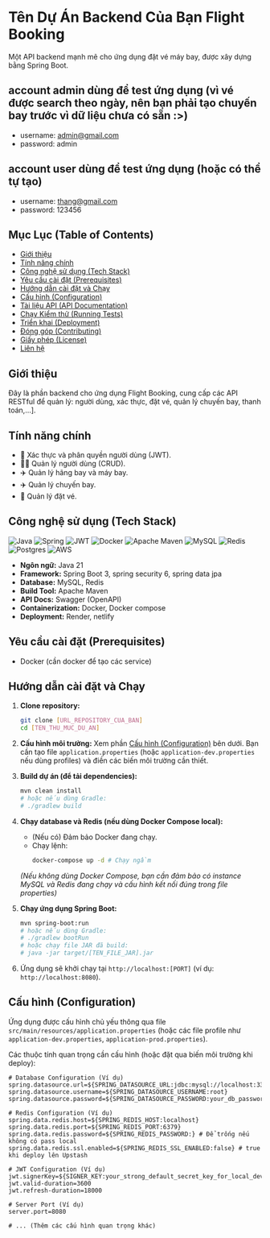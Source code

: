 # Tên Dự Án Backend Của Bạn Flight Booking

<!-- [Optional] Thêm một câu mô tả ngắn gọn ở đây -->
Một API backend mạnh mẽ cho ứng dụng đặt vé máy bay, được xây dựng bằng Spring Boot.

## account admin dùng để test ứng dụng (vì vé được search theo ngày, nên bạn phải tạo chuyến bay trước vì dữ liệu chưa có sẵn :>)
- username: admin@gmail.com
- password: admin

## account user dùng để test ứng dụng (hoặc có thể tự tạo)
- username: thang@gmail.com
- password: 123456

<!-- [Optional] Thêm các значки (badges) ở đây nếu có: build status, coverage, license... -->
<!-- Ví dụ: [![Build Status](URL_BUILD_STATUS)](LINK_BUILD_JOB) -->
<!-- [![License: MIT](https://img.shields.io/badge/License-MIT-yellow.svg)](https://opensource.org/licenses/MIT) -->
## Mục Lục (Table of Contents)

- [Giới thiệu](#giới-thiệu)
- [Tính năng chính](#tính-năng-chính)
- [Công nghệ sử dụng (Tech Stack)](#công-nghệ-sử-dụng-tech-stack)
- [Yêu cầu cài đặt (Prerequisites)](#yêu-cầu-cài-đặt-prerequisites)
- [Hướng dẫn cài đặt và Chạy](#hướng-dẫn-cài-đặt-và-chạy)
- [Cấu hình (Configuration)](#cấu-hình-configuration)
- [Tài liệu API (API Documentation)](#tài-liệu-api-api-documentation)
- [Chạy Kiểm thử (Running Tests)](#chạy-kiểm-thử-running-tests)
- [Triển khai (Deployment)](#triển-khai-deployment)
- [Đóng góp (Contributing)](#đóng-góp-contributing)
- [Giấy phép (License)](#giấy-phép-license)
- [Liên hệ](#liên-hệ)

## Giới thiệu

<!-- Mô tả chi tiết hơn về mục đích của dự án backend này. Nó giải quyết vấn đề gì? Cung cấp những dịch vụ cốt lõi nào cho frontend hoặc các hệ thống khác? -->
Đây là phần backend cho ứng dụng Flight Booking, cung cấp các API RESTful để quản lý: người dùng, xác thực, đặt vé, quản lý chuyến bay, thanh toán,...].

## Tính năng chính

- 🔐 Xác thực và phân quyền người dùng (JWT).
- 🧑‍💻 Quản lý người dùng (CRUD).
- ✈️ Quản lý hãng bay và máy bay.
- ✈️ Quản lý chuyến bay.
- 🎫 Quản lý đặt vé.

## Công nghệ sử dụng (Tech Stack)

<!-- Sử dụng lại các badge bạn đã có hoặc liệt kê dạng text -->
![Java](https://img.shields.io/badge/java-%23ED8B00.svg?style=flat&logo=java&logoColor=white) ![Spring](https://img.shields.io/badge/spring-%236DB33F.svg?style=flat&logo=spring&logoColor=white) ![JWT](https://img.shields.io/badge/JWT-black?style=flat&logo=JSON%20web%20tokens) ![Docker](https://img.shields.io/badge/docker-%230db7ed.svg?style=flat&logo=docker&logoColor=white) ![Apache Maven](https://img.shields.io/badge/Apache%20Maven-C71A36?style=flat&logo=Apache%20Maven&logoColor=white) <!-- Hoặc Gradle nếu dùng Gradle --> ![MySQL](https://img.shields.io/badge/mysql-%2300f.svg?style=flat&logo=mysql&logoColor=white) <!-- Hoặc TiDB nếu muốn ghi rõ --> ![Redis](https://img.shields.io/badge/redis-%23DD0031.svg?style=flat&logo=redis&logoColor=white) ![Postgres](https://img.shields.io/badge/postgres-%23316192.svg?style=flat&logo=postgresql&logoColor=white) ![AWS](https://img.shields.io/badge/AWS-%23FF9900.svg?style=flat&logo=amazon-aws&logoColor=white) <!-- Nếu dùng dịch vụ AWS khác ngoài TiDB -->
<!-- Thêm các công nghệ khác nếu cần -->

- **Ngôn ngữ:** Java 21
- **Framework:** Spring Boot 3, spring security 6, spring data jpa
- **Database:** MySQL, Redis 
- **Build Tool:** Apache Maven 
- **API Docs:** Swagger (OpenAPI)
- **Containerization:** Docker, Docker compose
- **Deployment:** Render, netlify

## Yêu cầu cài đặt (Prerequisites)
<!-- Liệt kê các phần mềm cần cài đặt trên máy để chạy dự án local -->
- Docker (cần docker để tạo các service)

## Hướng dẫn cài đặt và Chạy

1.  **Clone repository:**
    ```bash
    git clone [URL_REPOSITORY_CUA_BAN]
    cd [TEN_THU_MUC_DU_AN]
    ```

2.  **Cấu hình môi trường:**
    Xem phần [Cấu hình (Configuration)](#cấu-hình-configuration) bên dưới. Bạn cần tạo file `application.properties` (hoặc `application-dev.properties` nếu dùng profiles) và điền các biến môi trường cần thiết.

3.  **Build dự án (để tải dependencies):**
    ```bash
    mvn clean install
    # hoặc nếu dùng Gradle:
    # ./gradlew build
    ```

4.  **Chạy database và Redis (nếu dùng Docker Compose local):**
    *   (Nếu có) Đảm bảo Docker đang chạy.
    *   Chạy lệnh:
        ```bash
        docker-compose up -d # Chạy ngầm
        ```
    *(Nếu không dùng Docker Compose, bạn cần đảm bảo có instance MySQL và Redis đang chạy và cấu hình kết nối đúng trong file properties)*

5.  **Chạy ứng dụng Spring Boot:**
    ```bash
    mvn spring-boot:run
    # hoặc nếu dùng Gradle:
    # ./gradlew bootRun
    # hoặc chạy file JAR đã build:
    # java -jar target/[TEN_FILE_JAR].jar
    ```

6.  Ứng dụng sẽ khởi chạy tại `http://localhost:[PORT]` (ví dụ: `http://localhost:8080`).

## Cấu hình (Configuration)

<!-- Giải thích cách cấu hình ứng dụng, thường là qua file application.properties/yml hoặc biến môi trường -->
Ứng dụng được cấu hình chủ yếu thông qua file `src/main/resources/application.properties` (hoặc các file profile như `application-dev.properties`, `application-prod.properties`).

Các thuộc tính quan trọng cần cấu hình (hoặc đặt qua biến môi trường khi deploy):

```properties
# Database Configuration (Ví dụ)
spring.datasource.url=${SPRING_DATASOURCE_URL:jdbc:mysql://localhost:3306/travel_db}
spring.datasource.username=${SPRING_DATASOURCE_USERNAME:root}
spring.datasource.password=${SPRING_DATASOURCE_PASSWORD:your_db_password}

# Redis Configuration (Ví dụ)
spring.data.redis.host=${SPRING_REDIS_HOST:localhost}
spring.data.redis.port=${SPRING_REDIS_PORT:6379}
spring.data.redis.password=${SPRING_REDIS_PASSWORD:} # Để trống nếu không có pass local
spring.data.redis.ssl.enabled=${SPRING_REDIS_SSL_ENABLED:false} # true khi deploy lên Upstash

# JWT Configuration (Ví dụ)
jwt.signerKey=${SIGNER_KEY:your_strong_default_secret_key_for_local_dev}
jwt.valid-duration=3600
jwt.refresh-duration=18000

# Server Port (Ví dụ)
server.port=8080

# ... (Thêm các cấu hình quan trọng khác)
